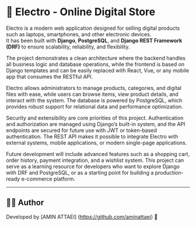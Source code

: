 # 🛒 Electro - Online Digital Store

Electro is a modern web application designed for selling digital products such as laptops, smartphones, and other electronic devices.  
It has been built with **Django**, **PostgreSQL**, and **Django REST Framework (DRF)** to ensure scalability, reliability, and flexibility.  

The project demonstrates a clean architecture where the backend handles all business logic and database operations, while the frontend is based on Django templates and can be easily replaced with React, Vue, or any mobile app that consumes the RESTful API.  

Electro allows administrators to manage products, categories, and digital files with ease, while users can browse items, view product details, and interact with the system. The database is powered by PostgreSQL, which provides robust support for relational data and performance optimization.  

Security and extensibility are core priorities of this project. Authentication and authorization are managed using Django’s built-in system, and the API endpoints are secured for future use with JWT or token-based authentication. The REST API makes it possible to integrate Electro with external systems, mobile applications, or modern single-page applications.  

Future development will include advanced features such as a shopping cart, order history, payment integration, and a wishlist system. This project can serve as a learning resource for developers who want to explore Django with DRF and PostgreSQL, or as a starting point for building a production-ready e-commerce platform.  

---

## 👨‍💻 Author
Developed by [AMIN ATTAEI] (https://github.com/aminattaei) 🚀

